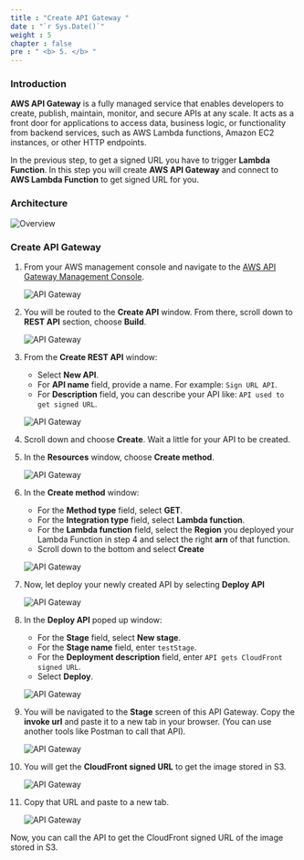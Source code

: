 ```yaml
---
title : "Create API Gateway "
date : "`r Sys.Date()`"
weight : 5
chapter : false
pre : " <b> 5. </b> "
---
```


### Introduction

**AWS API Gateway** is a fully managed service that enables developers to create, publish, maintain, monitor, and secure APIs at any scale. It acts as a front door for applications to access data, business logic, or functionality from backend services, such as AWS Lambda functions, Amazon EC2 instances, or other HTTP endpoints.

In the previous step, to get a signed URL you have to trigger **Lambda Function**. In this step you will create **AWS API Gateway** and connect to **AWS Lambda Function** to get signed URL for you.

### Architecture

![Overview](/SignCloudFrontUrlWithLambdaFunction/images/signURL-4.png)

### Create API Gateway

1. From your AWS management console and navigate to the [AWS API Gateway Management Console](https://us-east-1.console.aws.amazon.com/apigateway/main/apis?region=us-east-1).

    ![API Gateway](/SignCloudFrontUrlWithLambdaFunction/images/5-apiGateway/05-apigw-1.png)

2. You will be routed to the **Create API** window. From there, scroll down to **REST API** section, choose **Build**.

    ![API Gateway](/SignCloudFrontUrlWithLambdaFunction/images/5-apiGateway/05-apigw-2.png)

3. From the **Create REST API** window:
      + Select **New API**.
      + For **API name** field, provide a name. For example: `Sign URL API`.
      + For **Description** field, you can describe your API like: `API used to get signed URL`.

    ![API Gateway](/SignCloudFrontUrlWithLambdaFunction/images/5-apiGateway/05-apigw-3.png)

4. Scroll down and choose **Create**. Wait a little for your API to be created.
5. In the **Resources** window, choose **Create method**.

    ![API Gateway](/SignCloudFrontUrlWithLambdaFunction/images/5-apiGateway/05-apigw-4.png)

6. In the **Create method** window:
      + For the **Method type** field, select **GET**.
      + For the **Integration type** field, select **Lambda function**.
      + For the **Lambda function** field, select the **Region** you deployed your Lambda Function in step 4 and select the right **arn** of that function.
      + Scroll down to the bottom and select **Create**

    ![API Gateway](/SignCloudFrontUrlWithLambdaFunction/images/5-apiGateway/05-apigw-5.png)

7. Now, let deploy your newly created API by selecting **Deploy API**

    ![API Gateway](/SignCloudFrontUrlWithLambdaFunction/images/5-apiGateway/05-apigw-6.png)

8. In the **Deploy API** poped up window:
      + For the **Stage** field, select **New stage**.
      + For the **Stage name** field, enter `testStage`.
      + For the **Deployment description** field, enter `API gets CloudFront signed URL`.
      + Select **Deploy**.

    ![API Gateway](/SignCloudFrontUrlWithLambdaFunction/images/5-apiGateway/05-apigw-8.png)

9. You will be navigated to the **Stage** screen of this API Gateway. Copy the **invoke url** and paste it to a new tab in your browser. (You can use another tools like Postman to call that API).

    ![API Gateway](/SignCloudFrontUrlWithLambdaFunction/images/5-apiGateway/05-apigw-9.png)

10. You will get the **CloudFront signed URL** to get the image stored in S3.

    ![API Gateway](/SignCloudFrontUrlWithLambdaFunction/images/5-apiGateway/05-apigw-10.png)

11. Copy that URL and paste to a new tab.

    ![API Gateway](/SignCloudFrontUrlWithLambdaFunction/images/5-apiGateway/05-apigw-11.png)

Now, you can call the API to get the CloudFront signed URL of the image stored in S3.
